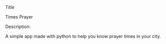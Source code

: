 Title

Times Prayer

Description:

A simple app made with python to help you know prayer times in your city.